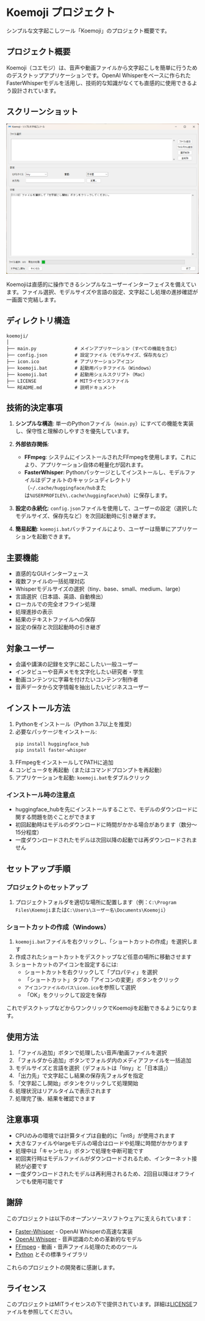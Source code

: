 # Koemoji プロジェクト

シンプルな文字起こしツール「Koemoji」のプロジェクト概要です。

## プロジェクト概要

Koemoji（コエモジ）は、音声や動画ファイルから文字起こしを簡単に行うためのデスクトップアプリケーションです。OpenAI Whisperをベースに作られたFasterWhisperモデルを活用し、技術的な知識がなくても直感的に使用できるよう設計されています。

## スクリーンショット

![Koemojiアプリケーションのスクリーンショット](screenshot.png)

Koemojiは直感的に操作できるシンプルなユーザーインターフェイスを備えています。ファイル選択、モデルサイズや言語の設定、文字起こし処理の進捗確認が一画面で完結します。

## ディレクトリ構造

```
koemoji/
│
├── main.py              # メインアプリケーション（すべての機能を含む）
├── config.json          # 設定ファイル（モデルサイズ、保存先など）
├── icon.ico             # アプリケーションアイコン
├── koemoji.bat          # 起動用バッチファイル（Windows）
├── koemoji.bat          # 起動用シェルスクリプト（Mac）
├── LICENSE              # MITライセンスファイル
└── README.md            # 説明ドキュメント
```

## 技術的決定事項

1. **シンプルな構造**: 単一のPythonファイル（`main.py`）にすべての機能を実装し、保守性と理解のしやすさを優先しています。

2. **外部依存関係**:
   - **FFmpeg**: システムにインストールされたFFmpegを使用します。これにより、アプリケーション自体の軽量化が図れます。
   - **FasterWhisper**: Pythonパッケージとしてインストールし、モデルファイルはデフォルトのキャッシュディレクトリ（`~/.cache/huggingface/hub`または`%USERPROFILE%\.cache\huggingface\hub`）に保存します。

3. **設定の永続化**: `config.json`ファイルを使用して、ユーザーの設定（選択したモデルサイズ、保存先など）を次回起動時に引き継ぎます。

4. **簡易起動**: `koemoji.bat`バッチファイルにより、ユーザーは簡単にアプリケーションを起動できます。

## 主要機能

- 直感的なGUIインターフェース
- 複数ファイルの一括処理対応
- Whisperモデルサイズの選択（tiny、base、small、medium、large）
- 言語選択（日本語、英語、自動検出）
- ローカルでの完全オフライン処理
- 処理進捗の表示
- 結果のテキストファイルへの保存
- 設定の保存と次回起動時の引き継ぎ

## 対象ユーザー

- 会議や講演の記録を文字に起こしたい一般ユーザー
- インタビューや音声メモを文字化したい研究者・学生
- 動画コンテンツに字幕を付けたいコンテンツ制作者
- 音声データから文字情報を抽出したいビジネスユーザー

## インストール方法

1. Pythonをインストール（Python 3.7以上を推奨）
2. 必要なパッケージをインストール:
   ```
   pip install huggingface_hub
   pip install faster-whisper
   ```
3. FFmpegをインストールしてPATHに追加
4. コンピュータを再起動（またはコマンドプロンプトを再起動）
5. アプリケーションを起動: `koemoji.bat`をダブルクリック

### インストール時の注意点

- huggingface_hubを先にインストールすることで、モデルのダウンロードに関する問題を防ぐことができます
- 初回起動時はモデルのダウンロードに時間がかかる場合があります（数分〜15分程度）
- 一度ダウンロードされたモデルは次回以降の起動では再ダウンロードされません

## セットアップ手順

### プロジェクトのセットアップ

1. プロジェクトフォルダを適切な場所に配置します（例：`C:\Program Files\Koemoji`または`C:\Users\ユーザー名\Documents\Koemoji`）

### ショートカットの作成（Windows）

1. `koemoji.bat`ファイルを右クリックし、「ショートカットの作成」を選択します
2. 作成されたショートカットをデスクトップなど任意の場所に移動させます
3. ショートカットのアイコンを設定するには:
   - ショートカットを右クリックして「プロパティ」を選択
   - 「ショートカット」タブの「アイコンの変更」ボタンをクリック
   - `アイコンファイルのパス\icon.ico`を参照して選択
   - 「OK」をクリックして設定を保存

これでデスクトップなどからワンクリックでKoemojiを起動できるようになります。

## 使用方法

1. 「ファイル追加」ボタンで処理したい音声/動画ファイルを選択
2. 「フォルダから追加」ボタンでフォルダ内のメディアファイルを一括追加
3. モデルサイズと言語を選択（デフォルトは「tiny」と「日本語」）
4. 「出力先」で文字起こし結果の保存先フォルダを指定
5. 「文字起こし開始」ボタンをクリックして処理開始
6. 処理状況はリアルタイムで表示されます
7. 処理完了後、結果を確認できます

## 注意事項

- CPUのみの環境では計算タイプは自動的に「int8」が使用されます
- 大きなファイルやlargeモデルの場合はロードや処理に時間がかかります
- 処理中は「キャンセル」ボタンで処理を中断可能です
- 初回実行時はモデルファイルがダウンロードされるため、インターネット接続が必要です
- 一度ダウンロードされたモデルは再利用されるため、2回目以降はオフラインでも使用可能です

## 謝辞

このプロジェクトは以下のオープンソースソフトウェアに支えられています：

- [Faster-Whisper](https://github.com/guillaumekln/faster-whisper) - OpenAI Whisperの高速な実装
- [OpenAI Whisper](https://github.com/openai/whisper) - 音声認識のための革新的なモデル
- [FFmpeg](https://ffmpeg.org/) - 動画・音声ファイル処理のためのツール
- [Python](https://www.python.org/) とその標準ライブラリ

これらのプロジェクトの開発者に感謝します。

## ライセンス

このプロジェクトはMITライセンスの下で提供されています。詳細は[LICENSE](LICENSE)ファイルを参照してください。
